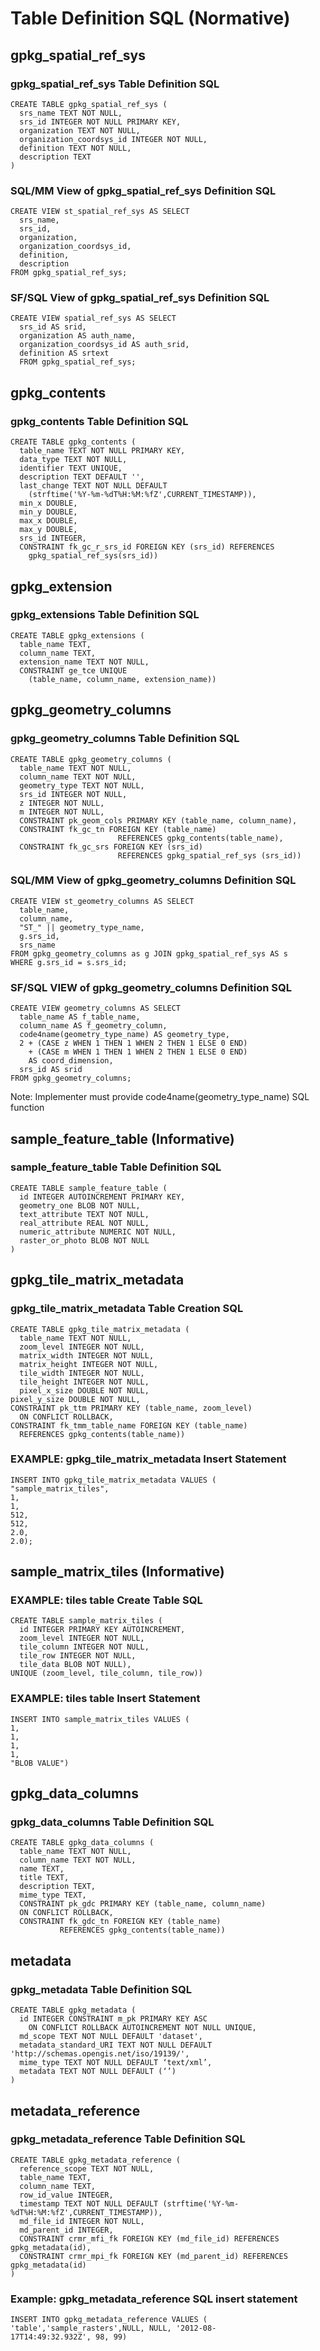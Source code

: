 Table Definition SQL (Normative)
==============

gpkg\_spatial\_ref\_sys
--------------------

### gpkg\_spatial\_ref\_sys Table Definition SQL

    CREATE TABLE gpkg_spatial_ref_sys (
      srs_name TEXT NOT NULL,
      srs_id INTEGER NOT NULL PRIMARY KEY,
      organization TEXT NOT NULL,
      organization_coordsys_id INTEGER NOT NULL,
      definition TEXT NOT NULL,
      description TEXT
    )

### SQL/MM View of gpkg\_spatial\_ref\_sys Definition SQL

    CREATE VIEW st_spatial_ref_sys AS SELECT
      srs_name,
      srs_id,
      organization,
      organization_coordsys_id,
      definition,
      description
    FROM gpkg_spatial_ref_sys;

### SF/SQL View of gpkg\_spatial\_ref\_sys Definition SQL

    CREATE VIEW spatial_ref_sys AS SELECT
      srs_id AS srid,
      organization AS auth_name,
      organization_coordsys_id AS auth_srid,
      definition AS srtext
      FROM gpkg_spatial_ref_sys;


gpkg_contents
-------------

### gpkg_contents Table Definition SQL

    CREATE TABLE gpkg_contents (
      table_name TEXT NOT NULL PRIMARY KEY,
      data_type TEXT NOT NULL,
      identifier TEXT UNIQUE,
      description TEXT DEFAULT '',
      last_change TEXT NOT NULL DEFAULT
        (strftime('%Y-%m-%dT%H:%M:%fZ',CURRENT_TIMESTAMP)),
      min_x DOUBLE,
      min_y DOUBLE,
      max_x DOUBLE,
      max_y DOUBLE,
      srs_id INTEGER,
      CONSTRAINT fk_gc_r_srs_id FOREIGN KEY (srs_id) REFERENCES
        gpkg_spatial_ref_sys(srs_id))

gpkg_extension
--------------

### gpkg_extensions Table Definition SQL

    CREATE TABLE gpkg_extensions (
      table_name TEXT,
      column_name TEXT,
      extension_name TEXT NOT NULL,
      CONSTRAINT ge_tce UNIQUE
        (table_name, column_name, extension_name))

gpkg\_geometry\_columns
---------------------

### gpkg\_geometry\_columns Table Definition SQL

    CREATE TABLE gpkg_geometry_columns (
      table_name TEXT NOT NULL,
      column_name TEXT NOT NULL,
      geometry_type TEXT NOT NULL,
      srs_id INTEGER NOT NULL,
      z INTEGER NOT NULL,
      m INTEGER NOT NULL,
      CONSTRAINT pk_geom_cols PRIMARY KEY (table_name, column_name),
      CONSTRAINT fk_gc_tn FOREIGN KEY (table_name)
                            REFERENCES gpkg_contents(table_name),
      CONSTRAINT fk_gc_srs FOREIGN KEY (srs_id)
                            REFERENCES gpkg_spatial_ref_sys (srs_id))



### SQL/MM View of gpkg\_geometry\_columns Definition SQL

    CREATE VIEW st_geometry_columns AS SELECT
      table_name,
      column_name,
      "ST_" || geometry_type_name,
      g.srs_id,
      srs_name
    FROM gpkg_geometry_columns as g JOIN gpkg_spatial_ref_sys AS s
    WHERE g.srs_id = s.srs_id;

### SF/SQL VIEW of gpkg\_geometry\_columns Definition SQL

    CREATE VIEW geometry_columns AS SELECT
      table_name AS f_table_name,
      column_name AS f_geometry_column,
      code4name(geometry_type_name) AS geometry_type,
      2 + (CASE z WHEN 1 THEN 1 WHEN 2 THEN 1 ELSE 0 END)
        + (CASE m WHEN 1 THEN 1 WHEN 2 THEN 1 ELSE 0 END)
        AS coord_dimension,
      srs_id AS srid
    FROM gpkg_geometry_columns;

Note: Implementer must provide code4name(geometry\_type\_name) SQL function

sample\_feature\_table (Informative)
----------------------------------

### sample\_feature\_table Table Definition SQL

    CREATE TABLE sample_feature_table (
      id INTEGER AUTOINCREMENT PRIMARY KEY,
      geometry_one BLOB NOT NULL,
      text_attribute TEXT NOT NULL,
      real_attribute REAL NOT NULL,
      numeric_attribute NUMERIC NOT NULL,
      raster_or_photo BLOB NOT NULL
    )

gpkg\_tile\_matrix\_metadata
-------------------------

### gpkg\_tile\_matrix\_metadata Table Creation SQL

    CREATE TABLE gpkg_tile_matrix_metadata (
      table_name TEXT NOT NULL,
      zoom_level INTEGER NOT NULL,
      matrix_width INTEGER NOT NULL,
      matrix_height INTEGER NOT NULL,
      tile_width INTEGER NOT NULL,
      tile_height INTEGER NOT NULL,
      pixel_x_size DOUBLE NOT NULL,
    pixel_y_size DOUBLE NOT NULL,
    CONSTRAINT pk_ttm PRIMARY KEY (table_name, zoom_level)
      ON CONFLICT ROLLBACK,
    CONSTRAINT fk_tmm_table_name FOREIGN KEY (table_name)
      REFERENCES gpkg_contents(table_name))



### EXAMPLE: gpkg\_tile\_matrix_metadata Insert Statement

    INSERT INTO gpkg_tile_matrix_metadata VALUES (
    "sample_matrix_tiles",
    1,
    1,
    512,
    512,
    2.0,
    2.0);


sample\_matrix\_tiles (Informative)
---------------------------------

### EXAMPLE: tiles table Create Table SQL

    CREATE TABLE sample_matrix_tiles (
      id INTEGER PRIMARY KEY AUTOINCREMENT,
      zoom_level INTEGER NOT NULL,
      tile_column INTEGER NOT NULL,
      tile_row INTEGER NOT NULL,
      tile_data BLOB NOT NULL),
    UNIQUE (zoom_level, tile_column, tile_row))

### EXAMPLE: tiles table Insert Statement

    INSERT INTO sample_matrix_tiles VALUES (
    1,
    1,
    1,
    1,
    "BLOB VALUE")

gpkg\_data\_columns
-----------------

### gpkg\_data\_columns Table Definition SQL

    CREATE TABLE gpkg_data_columns (
      table_name TEXT NOT NULL,
      column_name TEXT NOT NULL,
      name TEXT,
      title TEXT,
      description TEXT,
      mime_type TEXT,
      CONSTRAINT pk_gdc PRIMARY KEY (table_name, column_name)
      ON CONFLICT ROLLBACK,
      CONSTRAINT fk_gdc_tn FOREIGN KEY (table_name)
               REFERENCES gpkg_contents(table_name))

metadata
--------

### gpkg_metadata Table Definition SQL

    CREATE TABLE gpkg_metadata (
      id INTEGER CONSTRAINT m_pk PRIMARY KEY ASC
        ON CONFLICT ROLLBACK AUTOINCREMENT NOT NULL UNIQUE,
      md_scope TEXT NOT NULL DEFAULT 'dataset',
      metadata_standard_URI TEXT NOT NULL DEFAULT
    'http://schemas.opengis.net/iso/19139/',
      mime_type TEXT NOT NULL DEFAULT ‘text/xml’,
      metadata TEXT NOT NULL DEFAULT (‘’)
    )

metadata_reference
------------------

### gpkg\_metadata\_reference Table Definition SQL

    CREATE TABLE gpkg_metadata_reference (
      reference_scope TEXT NOT NULL,
      table_name TEXT,
      column_name TEXT,
      row_id_value INTEGER,
      timestamp TEXT NOT NULL DEFAULT (strftime('%Y-%m-
    %dT%H:%M:%fZ',CURRENT_TIMESTAMP)),
      md_file_id INTEGER NOT NULL,
      md_parent_id INTEGER,
      CONSTRAINT crmr_mfi_fk FOREIGN KEY (md_file_id) REFERENCES
    gpkg_metadata(id),
      CONSTRAINT crmr_mpi_fk FOREIGN KEY (md_parent_id) REFERENCES
    gpkg_metadata(id)
    )

### Example: gpkg\_metadata\_reference SQL insert statement

    INSERT INTO gpkg_metadata_reference VALUES (
    'table','sample_rasters',NULL, NULL, '2012-08-
    17T14:49:32.932Z', 98, 99)


